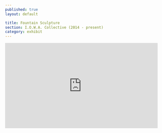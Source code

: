 ```yaml
---
published: true
layout: default

title: Fountain Sculpture
section: I.O.W.A. Collective (2014 - present)
category: exhibit
---
```


<iframe src="https://player.vimeo.com/video/118678076?portrait=0" width="500" height="281" frameborder="0" webkitallowfullscreen mozallowfullscreen allowfullscreen></iframe> 
